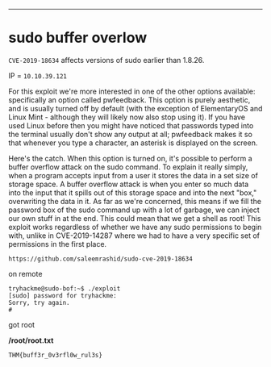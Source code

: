 
---

# sudo buffer overlow

`CVE-2019-18634`
affects versions of sudo earlier than 1.8.26.

IP = `10.10.39.121`

For this exploit we're more interested in one of the other options available: specifically an option called pwfeedback. This option is purely aesthetic, and is usually turned off by default (with the exception of ElementaryOS and Linux Mint - although they will likely now also stop using it). If you have used Linux before then you might have noticed that passwords typed into the terminal usually don't show any output at all; pwfeedback makes it so that whenever you type a character, an asterisk is displayed on the screen.

Here's the catch. When this option is turned on, it's possible to perform a buffer overflow attack on the sudo command. To explain it really simply, when a program accepts input from a user it stores the data in a set size of storage space. A buffer overflow attack is when you enter so much data into the input that it spills out of this storage space and into the next "box," overwriting the data in it. As far as we're concerned, this means if we fill the password box of the sudo command up with a lot of garbage, we can inject our own stuff in at the end. This could mean that we get a shell as root! This exploit works regardless of whether we have any sudo permissions to begin with, unlike in CVE-2019-14287 where we had to have a very specific set of permissions in the first place.

`https://github.com/saleemrashid/sudo-cve-2019-18634`

on remote

```
tryhackme@sudo-bof:~$ ./exploit
[sudo] password for tryhackme:
Sorry, try again.
#
```

got root

**/root/root.txt**

`THM{buff3r_0v3rfl0w_rul3s}`